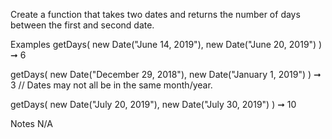 Create a function that takes two dates and returns the number of days between the first and second date.

Examples
getDays(
  new Date("June 14, 2019"),
  new Date("June 20, 2019")
) ➞ 6


getDays(
  new Date("December 29, 2018"),
  new Date("January 1, 2019")
) ➞ 3
// Dates may not all be in the same month/year.


getDays(
  new Date("July 20, 2019"),
  new Date("July 30, 2019")
) ➞ 10

Notes
N/A